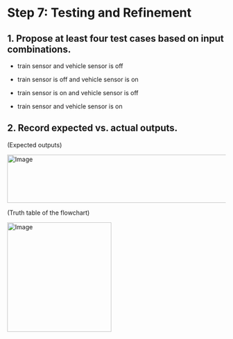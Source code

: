 # Step 7: Testing and Refinement 

## 1. Propose at least four test cases based on input combinations.  

- train sensor and vehicle sensor is off 

- train sensor is off and vehicle sensor is on 

- train sensor is on and vehicle sensor is off 

- train sensor and vehicle sensor is on	 

## 2. Record expected vs. actual outputs. 

(Expected outputs) 

<img width="619" height="111" alt="Image" src="https://github.com/user-attachments/assets/41090553-764e-4e5f-95f3-c89c2a8bf650" />

(Truth table of the flowchart) 

<img width="240" height="252" alt="Image" src="https://github.com/user-attachments/assets/05c3fd33-1b9d-4246-aed6-b66907a3e497" />
